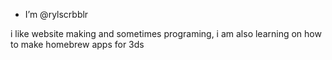 - I’m @rylscrbblr

i like website making and sometimes programing, i am also learning on how to make homebrew apps for 3ds

<!---
rylscrbblr/rylscrbblr is a ✨ special ✨ repository because its `README.md` (this file) appears on your GitHub profile.
You can click the Preview link to take a look at your changes.
--->

